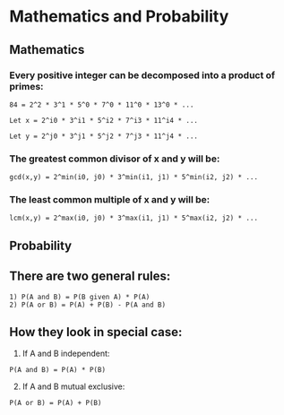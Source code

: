 # Mathematics and Probability

## Mathematics

### Every positive integer can be decomposed into a product of primes:
```
84 = 2^2 * 3^1 * 5^0 * 7^0 * 11^0 * 13^0 * ...

Let x = 2^i0 * 3^i1 * 5^i2 * 7^i3 * 11^i4 * ...
 
Let y = 2^j0 * 3^j1 * 5^j2 * 7^j3 * 11^j4 * ...
```

### The greatest common divisor of x and y will be:

```
gcd(x,y) = 2^min(i0, j0) * 3^min(i1, j1) * 5^min(i2, j2) * ...
```

### The least common multiple of x and y will be:

```
lcm(x,y) = 2^max(i0, j0) * 3^max(i1, j1) * 5^max(i2, j2) * ...
```

## Probability

## There are two general rules:
```
1) P(A and B) = P(B given A) * P(A)
2) P(A or B) = P(A) + P(B) - P(A and B)
```

## How they look in special case:

1) If A and B independent:
```
P(A and B) = P(A) * P(B)
```

2) If A and B mutual exclusive:
```
P(A or B) = P(A) + P(B)
```